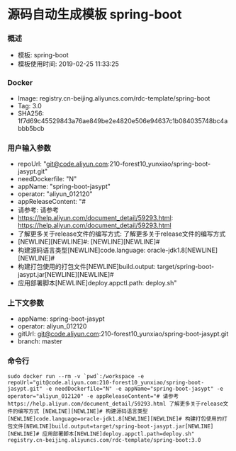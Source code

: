 # 源码自动生成模板 spring-boot

### 概述

* 模板: spring-boot
* 模板使用时间: 2019-02-25 11:33:25

### Docker
* Image: registry.cn-beijing.aliyuncs.com/rdc-template/spring-boot
* Tag: 3.0
* SHA256: 1f7d69c45529843a76ae849be2e4820e506e94637c1b084035748bc4abbb5bcb

### 用户输入参数
* repoUrl: "git@code.aliyun.com:210-forest10_yunxiao/spring-boot-jasypt.git" 
* needDockerfile: "N" 
* appName: "spring-boot-jasypt" 
* operator: "aliyun_012120" 
* appReleaseContent: "# 
* 请参考: 请参考 
* https://help.aliyun.com/document_detail/59293.html: https://help.aliyun.com/document_detail/59293.html 
* 了解更多关于release文件的编写方式: 了解更多关于release文件的编写方式 
* [NEWLINE][NEWLINE]#: [NEWLINE][NEWLINE]# 
* 构建源码语言类型[NEWLINE]code.language: oracle-jdk1.8[NEWLINE][NEWLINE]# 
* 构建打包使用的打包文件[NEWLINE]build.output: target/spring-boot-jasypt.jar[NEWLINE][NEWLINE]# 
* 应用部署脚本[NEWLINE]deploy.appctl.path: deploy.sh" 

### 上下文参数
* appName: spring-boot-jasypt
* operator: aliyun_012120
* gitUrl: git@code.aliyun.com:210-forest10_yunxiao/spring-boot-jasypt.git
* branch: master


### 命令行
	sudo docker run --rm -v `pwd`:/workspace -e repoUrl="git@code.aliyun.com:210-forest10_yunxiao/spring-boot-jasypt.git" -e needDockerfile="N" -e appName="spring-boot-jasypt" -e operator="aliyun_012120" -e appReleaseContent="# 请参考 https://help.aliyun.com/document_detail/59293.html 了解更多关于release文件的编写方式 [NEWLINE][NEWLINE]# 构建源码语言类型[NEWLINE]code.language=oracle-jdk1.8[NEWLINE][NEWLINE]# 构建打包使用的打包文件[NEWLINE]build.output=target/spring-boot-jasypt.jar[NEWLINE][NEWLINE]# 应用部署脚本[NEWLINE]deploy.appctl.path=deploy.sh"  registry.cn-beijing.aliyuncs.com/rdc-template/spring-boot:3.0

